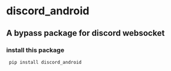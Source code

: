 # discord_android
## A bypass package for discord websocket

### install this package 
```
 pip install discord_android
```
